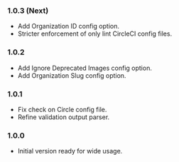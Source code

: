 ### 1.0.3 (Next)
- Add Organization ID config option.
- Stricter enforcement of only lint CircleCI config files.

### 1.0.2
- Add Ignore Deprecated Images config option.
- Add Organization Slug config option.

### 1.0.1
- Fix check on Circle config file.
- Refine validation output parser.

### 1.0.0
- Initial version ready for wide usage.
